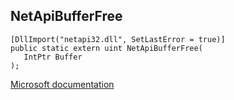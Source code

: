 ## NetApiBufferFree

```
[DllImport("netapi32.dll", SetLastError = true)]
public static extern uint NetApiBufferFree(
   IntPtr Buffer
);
```

[Microsoft documentation](https://docs.microsoft.com/en-us/windows/win32/api/lmapibuf/nf-lmapibuf-netapibufferfree)
